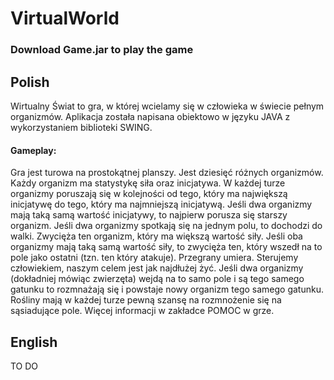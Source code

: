 # VirtualWorld
### Download Game.jar to play the game

## Polish

Wirtualny Świat to gra, w której wcielamy się w człowieka w świecie pełnym organizmów. Aplikacja została napisana obiektowo w języku JAVA z wykorzystaniem biblioteki SWING.
#### Gameplay:
Gra jest turowa na prostokątnej planszy. Jest dziesięć różnych organizmów. Każdy organizm ma statystykę siła oraz inicjatywa. W każdej turze organizmy poruszają się w kolejności od tego, który ma największą inicjatywę do tego, który ma najmniejszą inicjatywą. Jeśli dwa organizmy mają taką samą wartość inicjatywy, to najpierw porusza się starszy organizm. Jeśli dwa organizmy spotkają się na jednym polu, to dochodzi do walki. Zwycięża ten organizm, który ma większą wartość siły. Jeśli oba organizmy mają taką samą wartość siły, to zwycięża ten, który wszedł na to pole jako ostatni (tzn. ten który atakuje). Przegrany umiera. Sterujemy człowiekiem, naszym celem jest jak najdłużej żyć. Jeśli dwa organizmy (dokładniej mówiąc zwierzęta) wejdą na to samo pole i są tego samego gatunku to rozmnażają się i powstaje nowy organizm tego samego gatunku. Rośliny mają w każdej turze pewną szansę na rozmnożenie się na sąsiadujące pole. Więcej informacji w zakładce POMOC w grze.

## English
TO DO

